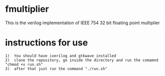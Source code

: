 # fmultiplier
This is the verilog implementation of IEEE 754 32 bit floating point multiplier

# instructions for use
    1)  You should have iverilog and gtkwave installed
    2)  clone the repository, go inside the directory and run the comamnd "chmod +x run.sh"
    3)  after that just run the command "./run.sh"
